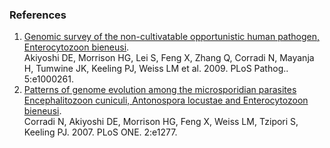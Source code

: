 ### References

1.  [Genomic survey of the non-cultivatable opportunistic human
    pathogen, Enterocytozoon
    bieneusi](http://europepmc.org/abstract/MED/19132089).\
    Akiyoshi DE, Morrison HG, Lei S, Feng X, Zhang Q, Corradi N, Mayanja
    H, Tumwine JK, Keeling PJ, Weiss LM et al. 2009. PLoS Pathog..
    5:e1000261.
2.  [Patterns of genome evolution among the microsporidian parasites
    Encephalitozoon cuniculi, Antonospora locustae and Enterocytozoon
    bieneusi](http://europepmc.org/abstract/MED/18060071).\
    Corradi N, Akiyoshi DE, Morrison HG, Feng X, Weiss LM, Tzipori S,
    Keeling PJ. 2007. PLoS ONE. 2:e1277.
